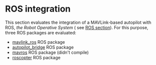 # ROS integration

This section evaluates the integration of a MAVLink-based autopilot with ROS, *the Robot Operative System* ( see [ROS section](../ros/ROS.md)). For this purpose, three ROS packages are evaluated:

- [mavlink_ros](ros/mavlink_ros.md) ROS package
- [autopilot_bridge](ros/autopilot_bridge.md) ROS package
- [mavros](ros/mavros.md) ROS package (didn't compile)
- [roscopter](ros/roscopter.md) ROS package


